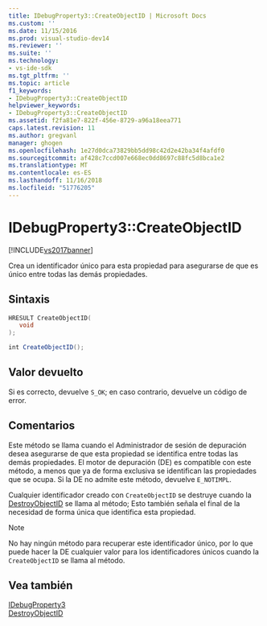 ```yaml
---
title: IDebugProperty3::CreateObjectID | Microsoft Docs
ms.custom: ''
ms.date: 11/15/2016
ms.prod: visual-studio-dev14
ms.reviewer: ''
ms.suite: ''
ms.technology:
- vs-ide-sdk
ms.tgt_pltfrm: ''
ms.topic: article
f1_keywords:
- IDebugProperty3::CreateObjectID
helpviewer_keywords:
- IDebugProperty3::CreateObjectID
ms.assetid: f2fa81e7-822f-456e-8729-a96a18eea771
caps.latest.revision: 11
ms.author: gregvanl
manager: ghogen
ms.openlocfilehash: 1e27d0dca73829bb5dd98c42d2e42ba34f4afdf0
ms.sourcegitcommit: af428c7ccd007e668ec0dd8697c88fc5d8bca1e2
ms.translationtype: MT
ms.contentlocale: es-ES
ms.lasthandoff: 11/16/2018
ms.locfileid: "51776205"
---
```

# <a name="idebugproperty3createobjectid"></a>IDebugProperty3::CreateObjectID
[!INCLUDE[vs2017banner](../../../includes/vs2017banner.md)]

Crea un identificador único para esta propiedad para asegurarse de que es único entre todas las demás propiedades.  
  
## <a name="syntax"></a>Sintaxis  
  
```cpp  
HRESULT CreateObjectID(  
   void  
);  
```  
  
```csharp  
int CreateObjectID();  
```  
  
## <a name="return-value"></a>Valor devuelto  
 Si es correcto, devuelve `S_OK`; en caso contrario, devuelve un código de error.  
  
## <a name="remarks"></a>Comentarios  
 Este método se llama cuando el Administrador de sesión de depuración desea asegurarse de que esta propiedad se identifica entre todas las demás propiedades. El motor de depuración (DE) es compatible con este método, a menos que ya de forma exclusiva se identifican las propiedades que se ocupa. Si la DE no admite este método, devuelve `E_NOTIMPL`.  
  
 Cualquier identificador creado con `CreateObjectID` se destruye cuando la [DestroyObjectID](../../../extensibility/debugger/reference/idebugproperty3-destroyobjectid.md) se llama al método; Esto también señala el final de la necesidad de forma única que identifica esta propiedad.  
  
> [!NOTE]
>  No hay ningún método para recuperar este identificador único, por lo que puede hacer la DE cualquier valor para los identificadores únicos cuando la `CreateObjectID` se llama al método.  
  
## <a name="see-also"></a>Vea también  
 [IDebugProperty3](../../../extensibility/debugger/reference/idebugproperty3.md)   
 [DestroyObjectID](../../../extensibility/debugger/reference/idebugproperty3-destroyobjectid.md)

